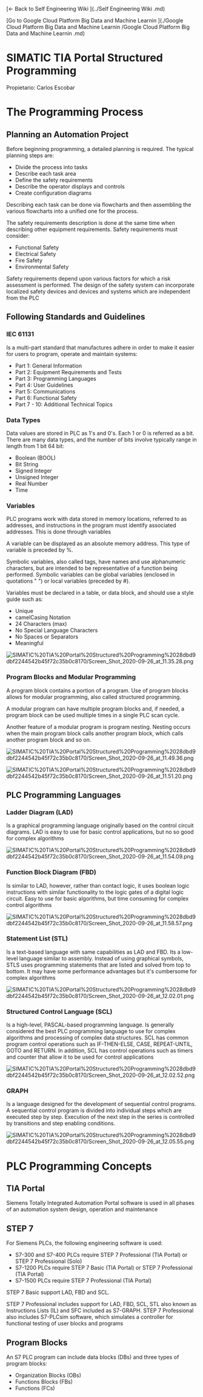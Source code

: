 [← Back to Self Engineering Wiki ](../Self Engineering Wiki .md)

[Go to Google Cloud Platform Big Data and Machine Learnin ](./Google Cloud Platform Big Data and Machine Learnin /Google Cloud Platform Big Data and Machine Learnin .md)

# SIMATIC TIA  Portal Structured Programming

Propietario: Carlos Escobar

# The Programming Process

## Planning an Automation Project

Before beginning programming, a detailed planning is required. The typical planning steps are:

- Divide the process into tasks
- Describe each task area
- Define the safety requirements
- Describe the operator displays and controls
- Create configuration diagrams

Describing each task can be done via flowcharts and then assembling the various flowcharts  into a unified one for the process.

The safety requirements description is done at the same time when describing other equipment requirements. Safety requirements must consider:

- Functional Safety
- Electrical Safety
- Fire Safety
- Environmental Safety

Safety requirements depend upon various factors for which a risk assessment is performed. The design of the safety system can incorporate localized safety devices and devices and systems which are independent from the PLC

## Following Standards and Guidelines

### IEC 61131

Is a multi-part standard that manufactures adhere in order to make it easier for users to program, operate and maintain systems:

- Part 1: General Information
- Part 2: Equipment Requirements and Tests
- Part 3: Programming Languages
- Part 4: User Guidelines
- Part 5: Communications
- Part 6: Functional Safety
- Part 7 - 10: Additional Technical Topics

### Data Types

Data values are stored in PLC as 1's and 0's. Each 1 or 0 is referred as a bit. There are many data types, and the number of bits involve typically range in length from 1 bit 64 bit:

- Boolean (BOOL)
- Bit String
- Signed Integer
- Unsigned Integer
- Real Number
- Time

### Variables

PLC programs work with data stored in memory locations, referred to as addresses, and instructions in the program must identify associated addresses. This is done through variables

A variable can be displayed as an absolute memory address. This type of variable is preceded by %.

Symbolic variables, also called tags, have names and use alphanumeric characters, but are intended to be representative of a function being performed. Symbolic variables can be global variables (enclosed in quotations " ") or local variables (preceded by #).

Variables must be declared in a table, or data block, and should use a style guide such as:

- Unique
- camelCasing Notation
- 24 Characters (max)
- No Special Language Characters
- No Spaces or Separators
- Meaningful

![SIMATIC%20TIA%20Portal%20Structured%20Programming%2028dbd9dbf2244542b45f72c35b0c8170/Screen_Shot_2020-09-26_at_11.35.28.png](SIMATIC%20TIA%20Portal%20Structured%20Programming%2028dbd9dbf2244542b45f72c35b0c8170/Screen_Shot_2020-09-26_at_11.35.28.png)

### Program Blocks and Modular Programming

A program block contains a portion of a program. Use of program blocks allows for modular programming, also called structured programming. 

A modular program can have multiple program blocks and, if needed, a program block can be used multiple times in a single PLC scan cycle.

Another feature of a modular program is program nesting. Nesting occurs when the main program block calls another program block, which calls another program block and so on.

![SIMATIC%20TIA%20Portal%20Structured%20Programming%2028dbd9dbf2244542b45f72c35b0c8170/Screen_Shot_2020-09-26_at_11.49.36.png](SIMATIC%20TIA%20Portal%20Structured%20Programming%2028dbd9dbf2244542b45f72c35b0c8170/Screen_Shot_2020-09-26_at_11.49.36.png)

![SIMATIC%20TIA%20Portal%20Structured%20Programming%2028dbd9dbf2244542b45f72c35b0c8170/Screen_Shot_2020-09-26_at_11.51.20.png](SIMATIC%20TIA%20Portal%20Structured%20Programming%2028dbd9dbf2244542b45f72c35b0c8170/Screen_Shot_2020-09-26_at_11.51.20.png)

## PLC Programming Languages

### Ladder Diagram (LAD)

Is a graphical programming language originally based on the control circuit diagrams. LAD is easy to use for basic control applications, but no so good for complex algorithms

![SIMATIC%20TIA%20Portal%20Structured%20Programming%2028dbd9dbf2244542b45f72c35b0c8170/Screen_Shot_2020-09-26_at_11.54.09.png](SIMATIC%20TIA%20Portal%20Structured%20Programming%2028dbd9dbf2244542b45f72c35b0c8170/Screen_Shot_2020-09-26_at_11.54.09.png)

### Function Block Diagram (FBD)

Is similar to LAD, however, rather than contact logic, it uses boolean logic instructions with similar functionality to the logic gates of a digital logic circuit. Easy to use for basic algorithms, but time consuming for complex control algorithms

![SIMATIC%20TIA%20Portal%20Structured%20Programming%2028dbd9dbf2244542b45f72c35b0c8170/Screen_Shot_2020-09-26_at_11.58.57.png](SIMATIC%20TIA%20Portal%20Structured%20Programming%2028dbd9dbf2244542b45f72c35b0c8170/Screen_Shot_2020-09-26_at_11.58.57.png)

### Statement List (STL)

Is a text-based language with same capabilities as LAD and FBD. Its a low-level language similar to assembly. Instead of using graphical symbols, STLS uses programming statements that are listed and solved from top to bottom. It may have some performance advantages but it's cumbersome for complex algorithms

![SIMATIC%20TIA%20Portal%20Structured%20Programming%2028dbd9dbf2244542b45f72c35b0c8170/Screen_Shot_2020-09-26_at_12.02.01.png](SIMATIC%20TIA%20Portal%20Structured%20Programming%2028dbd9dbf2244542b45f72c35b0c8170/Screen_Shot_2020-09-26_at_12.02.01.png)

### Structured Control Language (SCL)

Is a high-level, PASCAL-based programming language. Is generally considered the best PLC programming language to use for complex algorithms and processing of complex data structures. SCL has common program control operations such as IF-THEN-ELSE, CASE, REPEAT-UNTIL, GOTO and RETURN. In addition, SCL has control operations such as timers and counter that allow it to be used for control applications

![SIMATIC%20TIA%20Portal%20Structured%20Programming%2028dbd9dbf2244542b45f72c35b0c8170/Screen_Shot_2020-09-26_at_12.02.52.png](SIMATIC%20TIA%20Portal%20Structured%20Programming%2028dbd9dbf2244542b45f72c35b0c8170/Screen_Shot_2020-09-26_at_12.02.52.png)

### GRAPH

Is a language designed for the development of sequential control programs. A sequential control program is divided into individual steps which are executed step by step. Execution of the next step in the series is controlled by transitions and step enabling conditions. 

![SIMATIC%20TIA%20Portal%20Structured%20Programming%2028dbd9dbf2244542b45f72c35b0c8170/Screen_Shot_2020-09-26_at_12.05.55.png](SIMATIC%20TIA%20Portal%20Structured%20Programming%2028dbd9dbf2244542b45f72c35b0c8170/Screen_Shot_2020-09-26_at_12.05.55.png)

# PLC Programming Concepts

## TIA Portal

Siemens Totally Integrated Automation Portal software is used in all phases of an automation system design, operation and maintenance

## STEP 7

For Siemens PLCs, the following engineering software is used:

- S7-300 and S7-400 PLCs require STEP 7 Professional (TIA Portal) or STEP 7 Professional (Solo)
- S7-1200 PLCs require STEP 7 Basic (TIA Portal) or STEP 7 Professional (TIA Portal)
- S7-1500 PLCs require STEP 7 Professional (TIA Portal)

STEP 7 Basic support LAD, FBD and SCL.  

STEP 7 Professional includes support for LAD, FBD, SCL, STL also known as Instructions Lists (IL) and SFC included as S7-GRAPH. STEP 7 Professional also includes S7-PLCsim software, which simulates a controller for functional testing of user blocks and programs

## Program Blocks

An S7 PLC program can include data blocks (DBs) and three types of program blocks:

- Organization Blocks (OBs)
- Functions Blocks (FBs)
- Functions (FCs)